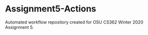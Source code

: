 # Assignment5-Actions
Automated workflow repository created for OSU CS362 Winter 2020 Assignment 5.
